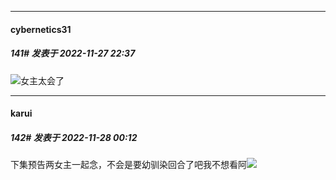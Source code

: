 

*****

####  cybernetics31  
##### 141#       发表于 2022-11-27 22:37

<img src="https://static.saraba1st.com/image/smiley/face2017/072.png" referrerpolicy="no-referrer">女主太会了



*****

####  karui  
##### 142#       发表于 2022-11-28 00:12

下集预告两女主一起念，不会是要幼驯染回合了吧我不想看阿<img src="https://static.saraba1st.com/image/smiley/face2017/022.png" referrerpolicy="no-referrer">

